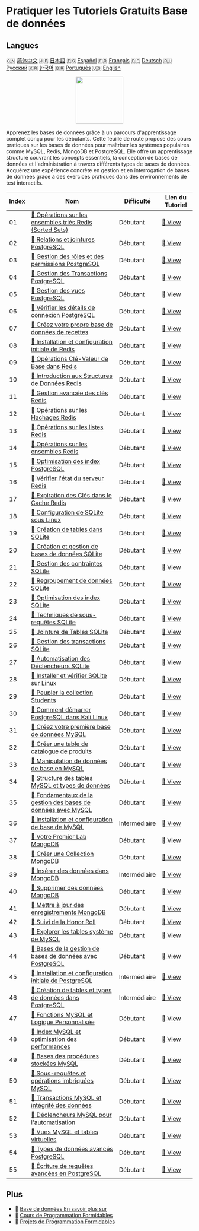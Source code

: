 # Pratiquer les Tutoriels Gratuits Base de données

## Langues

🇨🇳 [简体中文](README_zh.md) 🇯🇵 [日本語](README_ja.md) 🇪🇸 [Español](README_es.md) 🇫🇷 [Français](README_fr.md) 🇩🇪 [Deutsch](README_de.md) 🇷🇺 [Русский](README_ru.md) 🇰🇷 [한국어](README_ko.md) 🇧🇷 [Português](README_pt.md) 🇺🇸 [English](README.md) 

<div align="center">
<img width="128px" src="https://file.labex.io/path/S2s0kYPxCISr.png">
</div>

Apprenez les bases de données grâce à un parcours d'apprentissage complet conçu pour les débutants. Cette feuille de route propose des cours pratiques sur les bases de données pour maîtriser les systèmes populaires comme MySQL, Redis, MongoDB et PostgreSQL. Elle offre un apprentissage structuré couvrant les concepts essentiels, la conception de bases de données et l'administration à travers différents types de bases de données. Acquérez une expérience concrète en gestion et en interrogation de bases de données grâce à des exercices pratiques dans des environnements de test interactifs.

|   Index | Nom                                                                                                                                                      | Difficulté    | Lien du Tutoriel                                                                                           |
|---------|----------------------------------------------------------------------------------------------------------------------------------------------------------|---------------|------------------------------------------------------------------------------------------------------------|
|      01 | [📖 Opérations sur les ensembles triés Redis (Sorted Sets)](https://labex.io/fr/tutorials/redis-redis-sorted-set-operations-552105)                      | Débutant      | [🔗 View](https://labex.io/fr/tutorials/redis-redis-sorted-set-operations-552105)                          |
|      02 | [📖 Relations et jointures PostgreSQL](https://labex.io/fr/tutorials/postgresql-postgresql-relationships-and-joins-550959)                               | Débutant      | [🔗 View](https://labex.io/fr/tutorials/postgresql-postgresql-relationships-and-joins-550959)              |
|      03 | [📖 Gestion des rôles et des permissions PostgreSQL](https://labex.io/fr/tutorials/postgresql-postgresql-role-and-permission-management-550960)          | Débutant      | [🔗 View](https://labex.io/fr/tutorials/postgresql-postgresql-role-and-permission-management-550960)       |
|      04 | [📖 Gestion des Transactions PostgreSQL](https://labex.io/fr/tutorials/postgresql-data-filtering-and-simple-queries-in-postgresql-550964)                | Débutant      | [🔗 View](https://labex.io/fr/tutorials/postgresql-data-filtering-and-simple-queries-in-postgresql-550964) |
|      05 | [📖 Gestion des vues PostgreSQL](https://labex.io/fr/tutorials/postgresql-data-filtering-and-simple-queries-in-postgresql-550966)                        | Débutant      | [🔗 View](https://labex.io/fr/tutorials/postgresql-data-filtering-and-simple-queries-in-postgresql-550966) |
|      06 | [📖 Vérifier les détails de connexion PostgreSQL](https://labex.io/fr/tutorials/postgresql-verify-postgresql-connection-details-551083)                  | Débutant      | [🔗 View](https://labex.io/fr/tutorials/postgresql-verify-postgresql-connection-details-551083)            |
|      07 | [📖 Créez votre propre base de données de recettes](https://labex.io/fr/tutorials/postgresql-create-your-own-recipe-database-551100)                     | Débutant      | [🔗 View](https://labex.io/fr/tutorials/postgresql-create-your-own-recipe-database-551100)                 |
|      08 | [📖 Installation et configuration initiale de Redis](https://labex.io/fr/tutorials/redis-installation-and-initial-setup-of-redis-552075)                 | Débutant      | [🔗 View](https://labex.io/fr/tutorials/redis-installation-and-initial-setup-of-redis-552075)              |
|      09 | [📖 Opérations Clé-Valeur de Base dans Redis](https://labex.io/fr/tutorials/redis-basic-key-value-operations-in-redis-552077)                            | Débutant      | [🔗 View](https://labex.io/fr/tutorials/redis-basic-key-value-operations-in-redis-552077)                  |
|      10 | [📖 Introduction aux Structures de Données Redis](https://labex.io/fr/tutorials/redis-introduction-to-redis-data-structures-552078)                      | Débutant      | [🔗 View](https://labex.io/fr/tutorials/redis-introduction-to-redis-data-structures-552078)                |
|      11 | [📖 Gestion avancée des clés Redis](https://labex.io/fr/tutorials/redis-redis-advanced-key-management-552094)                                            | Débutant      | [🔗 View](https://labex.io/fr/tutorials/redis-redis-advanced-key-management-552094)                        |
|      12 | [📖 Opérations sur les Hachages Redis](https://labex.io/fr/tutorials/redis-redis-hash-operations-552096)                                                 | Débutant      | [🔗 View](https://labex.io/fr/tutorials/redis-redis-hash-operations-552096)                                |
|      13 | [📖 Opérations sur les listes Redis](https://labex.io/fr/tutorials/redis-redis-list-operations-552098)                                                   | Débutant      | [🔗 View](https://labex.io/fr/tutorials/redis-redis-list-operations-552098)                                |
|      14 | [📖 Opérations sur les ensembles Redis](https://labex.io/fr/tutorials/redis-redis-set-operations-552104)                                                 | Débutant      | [🔗 View](https://labex.io/fr/tutorials/redis-redis-set-operations-552104)                                 |
|      15 | [📖 Optimisation des index PostgreSQL](https://labex.io/fr/tutorials/postgresql-data-filtering-and-simple-queries-in-postgresql-550955)                  | Débutant      | [🔗 View](https://labex.io/fr/tutorials/postgresql-data-filtering-and-simple-queries-in-postgresql-550955) |
|      16 | [📖 Vérifier l'état du serveur Redis](https://labex.io/fr/tutorials/redis-verify-redis-server-status-552152)                                             | Débutant      | [🔗 View](https://labex.io/fr/tutorials/redis-verify-redis-server-status-552152)                           |
|      17 | [📖 Expiration des Clés dans le Cache Redis](https://labex.io/fr/tutorials/redis-expire-keys-in-redis-cache-552156)                                      | Débutant      | [🔗 View](https://labex.io/fr/tutorials/redis-expire-keys-in-redis-cache-552156)                           |
|      18 | [📖 Configuration de SQLite sous Linux](https://labex.io/fr/tutorials/sqlite-setting-up-sqlite-in-linux-552335)                                          | Débutant      | [🔗 View](https://labex.io/fr/tutorials/sqlite-setting-up-sqlite-in-linux-552335)                          |
|      19 | [📖 Création de tables dans SQLite](https://labex.io/fr/tutorials/sqlite-building-tables-in-sqlite-552336)                                               | Débutant      | [🔗 View](https://labex.io/fr/tutorials/sqlite-building-tables-in-sqlite-552336)                           |
|      20 | [📖 Création et gestion de bases de données SQLite](https://labex.io/fr/tutorials/sqlite-creating-and-managing-sqlite-databases-552337)                  | Débutant      | [🔗 View](https://labex.io/fr/tutorials/sqlite-creating-and-managing-sqlite-databases-552337)              |
|      21 | [📖 Gestion des contraintes SQLite](https://labex.io/fr/tutorials/sqlite-sqlite-constraint-management-552545)                                            | Débutant      | [🔗 View](https://labex.io/fr/tutorials/sqlite-sqlite-constraint-management-552545)                        |
|      22 | [📖 Regroupement de données SQLite](https://labex.io/fr/tutorials/sqlite-sqlite-data-grouping-552547)                                                    | Débutant      | [🔗 View](https://labex.io/fr/tutorials/sqlite-sqlite-data-grouping-552547)                                |
|      23 | [📖 Optimisation des index SQLite](https://labex.io/fr/tutorials/sqlite-sqlite-index-optimization-552552)                                                | Débutant      | [🔗 View](https://labex.io/fr/tutorials/sqlite-sqlite-index-optimization-552552)                           |
|      24 | [📖 Techniques de sous-requêtes SQLite](https://labex.io/fr/tutorials/sqlite-sqlite-subquery-techniques-552555)                                          | Débutant      | [🔗 View](https://labex.io/fr/tutorials/sqlite-sqlite-subquery-techniques-552555)                          |
|      25 | [📖 Jointure de Tables SQLite](https://labex.io/fr/tutorials/sqlite-sqlite-table-joining-552556)                                                         | Débutant      | [🔗 View](https://labex.io/fr/tutorials/sqlite-sqlite-table-joining-552556)                                |
|      26 | [📖 Gestion des transactions SQLite](https://labex.io/fr/tutorials/sqlite-sqlite-transaction-handling-552558)                                            | Débutant      | [🔗 View](https://labex.io/fr/tutorials/sqlite-sqlite-transaction-handling-552558)                         |
|      27 | [📖 Automatisation des Déclencheurs SQLite](https://labex.io/fr/tutorials/sqlite-sqlite-trigger-automation-552559)                                       | Débutant      | [🔗 View](https://labex.io/fr/tutorials/sqlite-sqlite-trigger-automation-552559)                           |
|      28 | [📖 Installer et vérifier SQLite sur Linux](https://labex.io/fr/tutorials/sqlite-install-and-verify-sqlite-on-linux-552579)                              | Débutant      | [🔗 View](https://labex.io/fr/tutorials/sqlite-install-and-verify-sqlite-on-linux-552579)                  |
|      29 | [📖 Peupler la collection Students](https://labex.io/fr/tutorials/mongodb-populate-the-students-collection-425481)                                       | Débutant      | [🔗 View](https://labex.io/fr/tutorials/mongodb-populate-the-students-collection-425481)                   |
|      30 | [📖 Comment démarrer PostgreSQL dans Kali Linux](https://labex.io/fr/tutorials/kali-how-to-start-postgresql-in-kali-linux-417476)                        | Débutant      | [🔗 View](https://labex.io/fr/tutorials/kali-how-to-start-postgresql-in-kali-linux-417476)                 |
|      31 | [📖 Créez votre première base de données MySQL](https://labex.io/fr/tutorials/mysql-create-your-first-mysql-database-418265)                             | Débutant      | [🔗 View](https://labex.io/fr/tutorials/mysql-create-your-first-mysql-database-418265)                     |
|      32 | [📖 Créer une table de catalogue de produits](https://labex.io/fr/tutorials/mysql-create-a-product-catalog-table-418298)                                 | Débutant      | [🔗 View](https://labex.io/fr/tutorials/mysql-create-a-product-catalog-table-418298)                       |
|      33 | [📖 Manipulation de données de base en MySQL](https://labex.io/fr/tutorials/sql-mysql-basic-data-manipulation-418303)                                    | Débutant      | [🔗 View](https://labex.io/fr/tutorials/sql-mysql-basic-data-manipulation-418303)                          |
|      34 | [📖 Structure des tables MySQL et types de données](https://labex.io/fr/tutorials/mysql-mysql-table-structure-and-data-types-418307)                     | Débutant      | [🔗 View](https://labex.io/fr/tutorials/mysql-mysql-table-structure-and-data-types-418307)                 |
|      35 | [📖 Fondamentaux de la gestion des bases de données avec MySQL](https://labex.io/fr/tutorials/mysql-database-management-fundamentals-with-mysql-418414)  | Débutant      | [🔗 View](https://labex.io/fr/tutorials/mysql-database-management-fundamentals-with-mysql-418414)          |
|      36 | [📖 Installation et configuration de base de MySQL](https://labex.io/fr/tutorials/mysql-installation-and-basic-configuration-of-mysql-418415)            | Intermédiaire | [🔗 View](https://labex.io/fr/tutorials/mysql-installation-and-basic-configuration-of-mysql-418415)        |
|      37 | [📖 Votre Premier Lab MongoDB](https://labex.io/fr/tutorials/mongodb-your-first-mongodb-lab-420660)                                                      | Débutant      | [🔗 View](https://labex.io/fr/tutorials/mongodb-your-first-mongodb-lab-420660)                             |
|      38 | [📖 Créer une Collection MongoDB](https://labex.io/fr/tutorials/mongodb-create-mongodb-collection-420695)                                                | Débutant      | [🔗 View](https://labex.io/fr/tutorials/mongodb-create-mongodb-collection-420695)                          |
|      39 | [📖 Insérer des données dans MongoDB](https://labex.io/fr/tutorials/mongodb-insert-data-in-mongodb-420696)                                               | Intermédiaire | [🔗 View](https://labex.io/fr/tutorials/mongodb-insert-data-in-mongodb-420696)                             |
|      40 | [📖 Supprimer des données MongoDB](https://labex.io/fr/tutorials/mongodb-delete-mongodb-data-420822)                                                     | Débutant      | [🔗 View](https://labex.io/fr/tutorials/mongodb-delete-mongodb-data-420822)                                |
|      41 | [📖 Mettre à jour des enregistrements MongoDB](https://labex.io/fr/tutorials/mongodb-update-mongodb-records-420823)                                      | Débutant      | [🔗 View](https://labex.io/fr/tutorials/mongodb-update-mongodb-records-420823)                             |
|      42 | [📖 Suivi de la Honor Roll](https://labex.io/fr/tutorials/mongodb-honor-roll-tracker-425476)                                                             | Débutant      | [🔗 View](https://labex.io/fr/tutorials/mongodb-honor-roll-tracker-425476)                                 |
|      43 | [📖 Explorer les tables système de MySQL](https://labex.io/fr/tutorials/mysql-explore-mysql-system-tables-391702)                                        | Débutant      | [🔗 View](https://labex.io/fr/tutorials/mysql-explore-mysql-system-tables-391702)                          |
|      44 | [📖 Bases de la gestion de bases de données avec PostgreSQL](https://labex.io/fr/tutorials/postgresql-database-management-basics-with-postgresql-550899) | Débutant      | [🔗 View](https://labex.io/fr/tutorials/postgresql-database-management-basics-with-postgresql-550899)      |
|      45 | [📖 Installation et configuration initiale de PostgreSQL](https://labex.io/fr/tutorials/postgresql-installation-and-initial-setup-of-postgresql-550900)  | Intermédiaire | [🔗 View](https://labex.io/fr/tutorials/postgresql-installation-and-initial-setup-of-postgresql-550900)    |
|      46 | [📖 Création de tables et types de données dans PostgreSQL](https://labex.io/fr/tutorials/postgresql-postgresql-table-creation-and-data-types-550901)    | Intermédiaire | [🔗 View](https://labex.io/fr/tutorials/postgresql-postgresql-table-creation-and-data-types-550901)        |
|      47 | [📖 Fonctions MySQL et Logique Personnalisée](https://labex.io/fr/tutorials/mysql-mysql-functions-and-custom-logic-550908)                               | Débutant      | [🔗 View](https://labex.io/fr/tutorials/mysql-mysql-functions-and-custom-logic-550908)                     |
|      48 | [📖 Index MySQL et optimisation des performances](https://labex.io/fr/tutorials/mysql-mysql-indexes-and-performance-optimization-550910)                 | Débutant      | [🔗 View](https://labex.io/fr/tutorials/mysql-mysql-indexes-and-performance-optimization-550910)           |
|      49 | [📖 Bases des procédures stockées MySQL](https://labex.io/fr/tutorials/mysql-mysql-stored-procedures-basics-550915)                                      | Débutant      | [🔗 View](https://labex.io/fr/tutorials/mysql-mysql-stored-procedures-basics-550915)                       |
|      50 | [📖 Sous-requêtes et opérations imbriquées MySQL](https://labex.io/fr/tutorials/mysql-mysql-subqueries-and-nested-operations-550916)                     | Débutant      | [🔗 View](https://labex.io/fr/tutorials/mysql-mysql-subqueries-and-nested-operations-550916)               |
|      51 | [📖 Transactions MySQL et intégrité des données](https://labex.io/fr/tutorials/mysql-mysql-transactions-and-data-integrity-550918)                       | Débutant      | [🔗 View](https://labex.io/fr/tutorials/mysql-mysql-transactions-and-data-integrity-550918)                |
|      52 | [📖 Déclencheurs MySQL pour l'automatisation](https://labex.io/fr/tutorials/mysql-mysql-triggers-for-automation-550919)                                  | Débutant      | [🔗 View](https://labex.io/fr/tutorials/mysql-mysql-triggers-for-automation-550919)                        |
|      53 | [📖 Vues MySQL et tables virtuelles](https://labex.io/fr/tutorials/mysql-mysql-views-and-virtual-tables-550920)                                          | Débutant      | [🔗 View](https://labex.io/fr/tutorials/mysql-mysql-views-and-virtual-tables-550920)                       |
|      54 | [📖 Types de données avancés PostgreSQL](https://labex.io/fr/tutorials/postgresql-postgresql-advanced-data-types-550947)                                 | Débutant      | [🔗 View](https://labex.io/fr/tutorials/postgresql-postgresql-advanced-data-types-550947)                  |
|      55 | [📖 Écriture de requêtes avancées en PostgreSQL](https://labex.io/fr/tutorials/postgresql-postgresql-advanced-query-writing-550948)                      | Débutant      | [🔗 View](https://labex.io/fr/tutorials/postgresql-postgresql-advanced-query-writing-550948)               |

## Plus

- 🔗 [Base de données En savoir plus sur](https://labex.io/fr/skilltrees/database)
- 🔗 [Cours de Programmation Formidables](https://github.com/labex-labs/awesome-programming-courses)
- 🔗 [Projets de Programmation Formidables](https://github.com/labex-labs/awesome-programming-projects)


